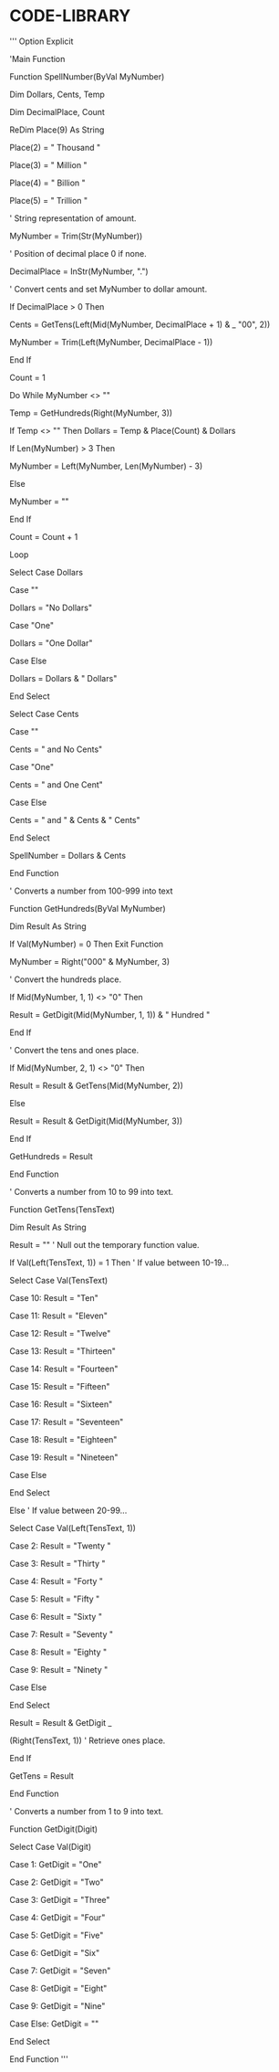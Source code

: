 # CODE-LIBRARY


'''
Option Explicit

'Main Function

Function SpellNumber(ByVal MyNumber)

Dim Dollars, Cents, Temp

Dim DecimalPlace, Count

ReDim Place(9) As String

Place(2) = " Thousand "

Place(3) = " Million "

Place(4) = " Billion "

Place(5) = " Trillion "

' String representation of amount.

MyNumber = Trim(Str(MyNumber))

' Position of decimal place 0 if none.

DecimalPlace = InStr(MyNumber, ".")

' Convert cents and set MyNumber to dollar amount.

If DecimalPlace > 0 Then

Cents = GetTens(Left(Mid(MyNumber, DecimalPlace + 1) & _ "00", 2))

MyNumber = Trim(Left(MyNumber, DecimalPlace - 1))

End If

Count = 1

Do While MyNumber <> ""

Temp = GetHundreds(Right(MyNumber, 3))

If Temp <> "" Then Dollars = Temp & Place(Count) & Dollars

If Len(MyNumber) > 3 Then

MyNumber = Left(MyNumber, Len(MyNumber) - 3)

Else

MyNumber = ""

End If

Count = Count + 1

Loop

Select Case Dollars

Case ""

Dollars = "No Dollars"

Case "One"

Dollars = "One Dollar"

Case Else

Dollars = Dollars & " Dollars"

End Select

Select Case Cents

Case ""

Cents = " and No Cents"

Case "One"

Cents = " and One Cent"

Case Else

Cents = " and " & Cents & " Cents"

End Select

SpellNumber = Dollars & Cents

End Function


' Converts a number from 100-999 into text

Function GetHundreds(ByVal MyNumber)

Dim Result As String

If Val(MyNumber) = 0 Then Exit Function

MyNumber = Right("000" & MyNumber, 3)

' Convert the hundreds place.

If Mid(MyNumber, 1, 1) <> "0" Then

Result = GetDigit(Mid(MyNumber, 1, 1)) & " Hundred "

End If

' Convert the tens and ones place.

If Mid(MyNumber, 2, 1) <> "0" Then

Result = Result & GetTens(Mid(MyNumber, 2))

Else

Result = Result & GetDigit(Mid(MyNumber, 3))

End If

GetHundreds = Result

End Function


' Converts a number from 10 to 99 into text.


Function GetTens(TensText)

Dim Result As String

Result = "" ' Null out the temporary function value.

If Val(Left(TensText, 1)) = 1 Then ' If value between 10-19...

Select Case Val(TensText)

Case 10: Result = "Ten"

Case 11: Result = "Eleven"

Case 12: Result = "Twelve"

Case 13: Result = "Thirteen"

Case 14: Result = "Fourteen"

Case 15: Result = "Fifteen"

Case 16: Result = "Sixteen"

Case 17: Result = "Seventeen"

Case 18: Result = "Eighteen"

Case 19: Result = "Nineteen"

Case Else

End Select

Else ' If value between 20-99...

Select Case Val(Left(TensText, 1))

Case 2: Result = "Twenty "

Case 3: Result = "Thirty "

Case 4: Result = "Forty "

Case 5: Result = "Fifty "

Case 6: Result = "Sixty "

Case 7: Result = "Seventy "

Case 8: Result = "Eighty "

Case 9: Result = "Ninety "

Case Else

End Select

Result = Result & GetDigit _

(Right(TensText, 1)) ' Retrieve ones place.

End If

GetTens = Result

End Function


' Converts a number from 1 to 9 into text.

Function GetDigit(Digit)

Select Case Val(Digit)

Case 1: GetDigit = "One"

Case 2: GetDigit = "Two"

Case 3: GetDigit = "Three"

Case 4: GetDigit = "Four"

Case 5: GetDigit = "Five"

Case 6: GetDigit = "Six"

Case 7: GetDigit = "Seven"

Case 8: GetDigit = "Eight"

Case 9: GetDigit = "Nine"

Case Else: GetDigit = ""

End Select

End Function
'''
